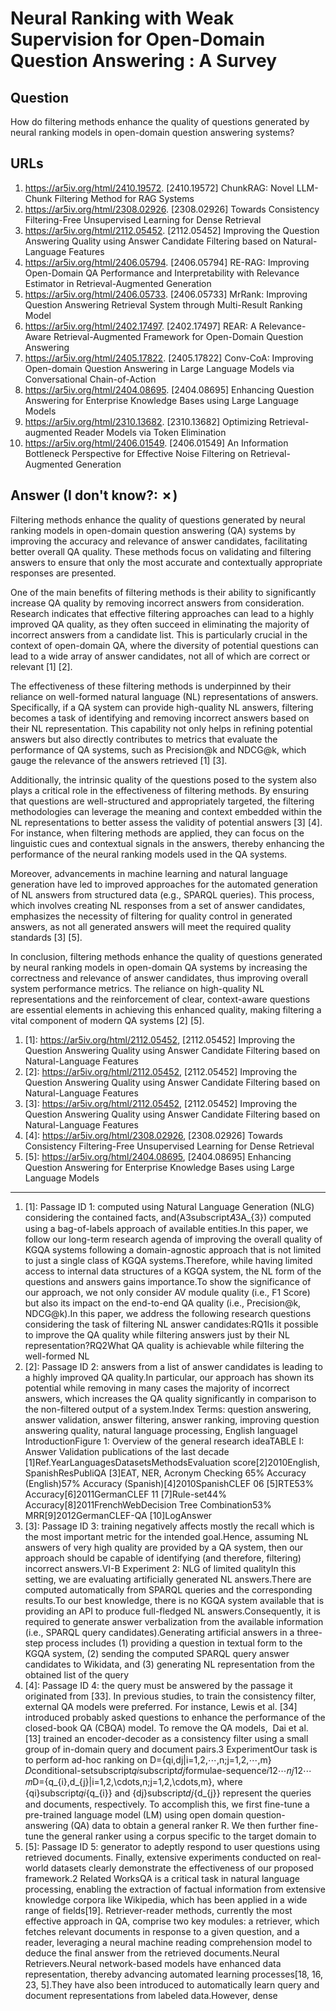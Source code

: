 # Neural Ranking with Weak Supervision for Open-Domain Question Answering : A Survey

## Question

How do filtering methods enhance the quality of questions generated by neural ranking models in open-domain question answering systems?

## URLs

1. https://ar5iv.org/html/2410.19572. [2410.19572] ChunkRAG: Novel LLM-Chunk Filtering Method for RAG Systems
2. https://ar5iv.org/html/2308.02926. [2308.02926] Towards Consistency Filtering-Free Unsupervised Learning for Dense Retrieval
3. https://ar5iv.org/html/2112.05452. [2112.05452] Improving the Question Answering Quality using Answer Candidate Filtering based on Natural-Language Features
4. https://ar5iv.org/html/2406.05794. [2406.05794] RE-RAG: Improving Open-Domain QA Performance and Interpretability with Relevance Estimator in Retrieval-Augmented Generation
5. https://ar5iv.org/html/2406.05733. [2406.05733] MrRank: Improving Question Answering Retrieval System through Multi-Result Ranking Model
6. https://ar5iv.org/html/2402.17497. [2402.17497] REAR: A Relevance-Aware Retrieval-Augmented Framework for Open-Domain Question Answering
7. https://ar5iv.org/html/2405.17822. [2405.17822] Conv-CoA: Improving Open-domain Question Answering in Large Language Models via Conversational Chain-of-Action
8. https://ar5iv.org/html/2404.08695. [2404.08695] Enhancing Question Answering for Enterprise Knowledge Bases using Large Language Models
9. https://ar5iv.org/html/2310.13682. [2310.13682] Optimizing Retrieval-augmented Reader Models via Token Elimination
10. https://ar5iv.org/html/2406.01549. [2406.01549] An Information Bottleneck Perspective for Effective Noise Filtering on Retrieval-Augmented Generation

## Answer (I don't know?: ✗)

Filtering methods enhance the quality of questions generated by neural ranking models in open-domain question answering (QA) systems by improving the accuracy and relevance of answer candidates, facilitating better overall QA quality. These methods focus on validating and filtering answers to ensure that only the most accurate and contextually appropriate responses are presented.

One of the main benefits of filtering methods is their ability to significantly increase QA quality by removing incorrect answers from consideration. Research indicates that effective filtering approaches can lead to a highly improved QA quality, as they often succeed in eliminating the majority of incorrect answers from a candidate list. This is particularly crucial in the context of open-domain QA, where the diversity of potential questions can lead to a wide array of answer candidates, not all of which are correct or relevant [1] [2].

The effectiveness of these filtering methods is underpinned by their reliance on well-formed natural language (NL) representations of answers. Specifically, if a QA system can provide high-quality NL answers, filtering becomes a task of identifying and removing incorrect answers based on their NL representation. This capability not only helps in refining potential answers but also directly contributes to metrics that evaluate the performance of QA systems, such as Precision@k and NDCG@k, which gauge the relevance of the answers retrieved [1] [3].

Additionally, the intrinsic quality of the questions posed to the system also plays a critical role in the effectiveness of filtering methods. By ensuring that questions are well-structured and appropriately targeted, the filtering methodologies can leverage the meaning and context embedded within the NL representations to better assess the validity of potential answers [3] [4]. For instance, when filtering methods are applied, they can focus on the linguistic cues and contextual signals in the answers, thereby enhancing the performance of the neural ranking models used in the QA systems.

Moreover, advancements in machine learning and natural language generation have led to improved approaches for the automated generation of NL answers from structured data (e.g., SPARQL queries). This process, which involves creating NL responses from a set of answer candidates, emphasizes the necessity of filtering for quality control in generated answers, as not all generated answers will meet the required quality standards [3] [5]. 

In conclusion, filtering methods enhance the quality of questions generated by neural ranking models in open-domain QA systems by increasing the correctness and relevance of answer candidates, thus improving overall system performance metrics. The reliance on high-quality NL representations and the reinforcement of clear, context-aware questions are essential elements in achieving this enhanced quality, making filtering a vital component of modern QA systems [2] [5].

1. [1]:  https://ar5iv.org/html/2112.05452, [2112.05452] Improving the Question Answering Quality using Answer Candidate Filtering based on Natural-Language Features
2. [2]:  https://ar5iv.org/html/2112.05452, [2112.05452] Improving the Question Answering Quality using Answer Candidate Filtering based on Natural-Language Features
3. [3]:  https://ar5iv.org/html/2112.05452, [2112.05452] Improving the Question Answering Quality using Answer Candidate Filtering based on Natural-Language Features
4. [4]:  https://ar5iv.org/html/2308.02926, [2308.02926] Towards Consistency Filtering-Free Unsupervised Learning for Dense Retrieval
5. [5]:  https://ar5iv.org/html/2404.08695, [2404.08695] Enhancing Question Answering for Enterprise Knowledge Bases using Large Language Models
---
1. [1]:  Passage ID 1: computed using Natural Language Generation (NLG) considering the contained facts, and(A3subscript𝐴3A_{3}) computed using a bag-of-labels approach of available entities.In this paper, we follow our long-term research agenda of improving the overall quality of KGQA systems following a domain-agnostic approach that is not limited to just a single class of KGQA systems.Therefore, while having limited access to internal data structures of a KGQA system, the NL form of the questions and answers gains importance.To show the significance of our approach, we not only consider AV module quality (i.e., F1 Score) but also its impact on the end-to-end QA quality (i.e., Precision@k, NDCG@k).In this paper, we address the following research questions considering the task of filtering NL answer candidates:RQ1Is it possible to improve the QA quality while filtering answers just by their NL representation?RQ2What QA quality is achievable while filtering the well-formed NL
2. [2]:  Passage ID 2: answers from a list of answer candidates is leading to a highly improved QA quality.In particular, our approach has shown its potential while removing in many cases the majority of incorrect answers, which increases the QA quality significantly in comparison to the non-filtered output of a system.Index Terms: question answering, answer validation, answer filtering, answer ranking, improving question answering quality, natural language processing, English languageI IntroductionFigure 1: Overview of the general research ideaTABLE I: Answer Validation publications of the last decade [1]Ref.YearLanguagesDatasetsMethodsEvaluation score[2]2010English, SpanishResPubliQA [3]EAT, NER, Acronym Checking 65% Accuracy (English)57% Accuracy (Spanish)[4]2010SpanishCLEF 06 [5]RTE53% Accuracy[6]2011GermanCLEF 11 [7]Rule-set44% Accuracy[8]2011FrenchWebDecision Tree Combination53% MRR[9]2012GermanCLEF-QA [10]LogAnswer
3. [3]:  Passage ID 3: training negatively affects mostly the recall which is the most important metric for the intended goal.Hence, assuming NL answers of very high quality are provided by a QA system, then our approach should be capable of identifying (and therefore, filtering) incorrect answers.VI-B Experiment 2: NLG of limited qualityIn this setting, we are evaluating artificially generated NL answers.There are computed automatically from SPARQL queries and the corresponding results.To our best knowledge, there is no KGQA system available that is providing an API to produce full-fledged NL answers.Consequently, it is required to generate answer verbalization from the available information (i.e., SPARQL query candidates).Generating artificial answers in a three-step process includes (1) providing a question in textual form to the KGQA system, (2) sending the computed SPARQL query answer candidates to Wikidata, and (3) generating NL representation from the obtained list of the query
4. [4]:  Passage ID 4: the query must be answered by the passage it originated from [33]. In previous studies, to train the consistency filter, external QA models were preferred. For instance, Lewis et al. [34] introduced probably asked questions to enhance the performance of the closed-book QA (CBQA) model. To remove the QA models,  Dai et al. [13] trained an encoder-decoder as a consistency filter using a small group of in-domain query and document pairs.3 ExperimentOur task is to perform ad-hoc ranking on D={qi,dj|i=1,2,⋯,n;j=1,2,⋯,m}𝐷conditional-setsubscript𝑞𝑖subscript𝑑𝑗formulae-sequence𝑖12⋯𝑛𝑗12⋯𝑚D=\{q_{i},d_{j}|i=1,2,\cdots,n;j=1,2,\cdots,m\}, where {qi}subscript𝑞𝑖\{q_{i}\} and {dj}subscript𝑑𝑗\{d_{j}\} represent the queries and documents, respectively. To accomplish this, we first fine-tune a pre-trained language model (LM) using open domain question-answering (QA) data to obtain a general ranker R. We then further fine-tune the general ranker using a corpus specific to the target domain to
5. [5]:  Passage ID 5: generator to adeptly respond to user questions using retrieved documents. Finally, extensive experiments conducted on real-world datasets clearly demonstrate the effectiveness of our proposed framework.2 Related WorksQA is a critical task in natural language processing, enabling the extraction of factual information from extensive knowledge corpora like Wikipedia, which has been applied in a wide range of fields[19]. Retriever-reader methods, currently the most effective approach in QA, comprise two key modules: a retriever, which fetches relevant documents in response to a given question, and a reader, leveraging a neural machine reading comprehension model to deduce the final answer from the retrieved documents.Neural Retrievers.Neural network-based models have enhanced data representation, thereby advancing automated learning processes[18, 16, 23, 5].They have also been introduced to automatically learn query and document representations from labeled data.However, dense